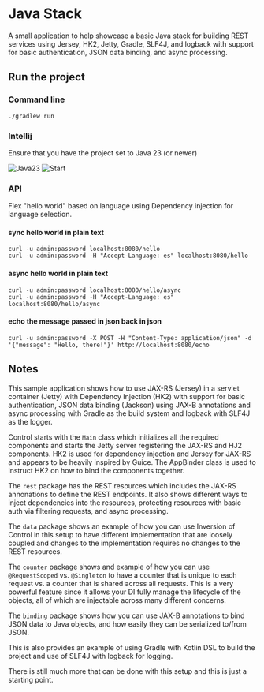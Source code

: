 # Java Stack

A small application to help showcase a basic Java stack for building REST services using Jersey, HK2, Jetty, Gradle, SLF4J, and logback with support for basic authentication, JSON data binding, and async processing.

## Run the project

### Command line

```./gradlew run```

### Intellij

Ensure that you have the project set to Java 23 (or newer)

![Java23](img/intellij1.jpg)
![Start](img/intellij2.jpg)

### API

Flex "hello world" based on language using Dependency injection for language selection.

#### sync hello world in plain text
``` 
curl -u admin:password localhost:8080/hello
curl -u admin:password -H "Accept-Language: es" localhost:8080/hello
```

#### async hello world in plain text
``` 
curl -u admin:password localhost:8080/hello/async
curl -u admin:password -H "Accept-Language: es" localhost:8080/hello/async
```

#### echo the message passed in json back in json 
``` 
curl -u admin:password -X POST -H "Content-Type: application/json" -d '{"message": "Hello, there!"}' http://localhost:8080/echo
```

## Notes

This sample application shows how to use JAX-RS (Jersey) in a servlet container (Jetty) with Dependency Injection (HK2) with 
support for basic authentication, JSON data binding (Jackson) using JAX-B annotations and async processing with Gradle as the build system and logback with 
SLF4J as the logger.

Control starts with the `Main` class which initializes all the required components and starts the Jetty server registering the JAX-RS and 
HJ2 components. HK2 is used for dependency injection and Jersey for JAX-RS and appears to be heavily inspired by Guice. The AppBinder
class is used to instruct HK2 on how to bind the components together.

The `rest` package has the REST resources which includes the JAX-RS annonations to define the REST endpoints. It also shows different
ways to inject dependencies into the resources, protecting resources with basic auth via filtering requests, and async processing. 

The `data` package shows an example of how you can use Inversion of Control in this setup to have different implementation that are 
loosely coupled and changes to the implementation requires no changes to the REST resources. 

The `counter` package shows and example of how you can use `@RequestScoped` vs. `@Singleton` to have a counter that is unique to each 
request vs. a counter that is shared across all requests. This is a very powerful feature since it allows your DI fully manage the lifecycle
of the objects, all of which are injectable across many different concerns.

The `binding` package shows how you can use JAX-B annotations to bind JSON data to Java objects, and how easily they can be serialized
to/from JSON. 

This is also provides an example of using Gradle with Kotlin DSL to build the project and use of SLF4J with logback for logging.

There is still much more that can be done with this setup and this is just a starting point. 



